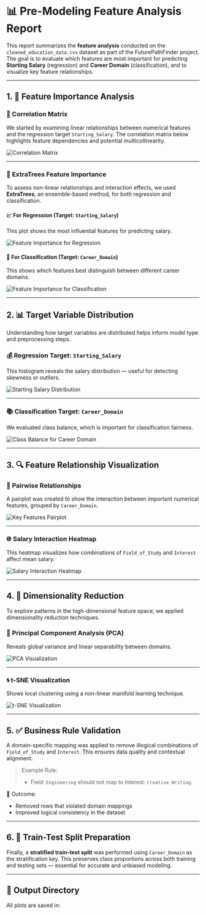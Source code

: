 # 📊 Pre-Modeling Feature Analysis Report

This report summarizes the **feature analysis** conducted on the `cleaned_education_data.csv` dataset as part of the FuturePathFinder project. The goal is to evaluate which features are most important for predicting **Starting Salary** (regression) and **Career Domain** (classification), and to visualize key feature relationships.

---

## 1. 🔎 Feature Importance Analysis

### 🔗 Correlation Matrix

We started by examining linear relationships between numerical features and the regression target `Starting_Salary`. The correlation matrix below highlights feature dependencies and potential multicollinearity.

![Correlation Matrix](feature_visualizations/correlation_matrix.png)

---

### 🌲 ExtraTrees Feature Importance

To assess non-linear relationships and interaction effects, we used **ExtraTrees**, an ensemble-based method, for both regression and classification.

#### 📈 For Regression (Target: `Starting_Salary`)

This plot shows the most influential features for predicting salary.

![Feature Importance for Regression](feature_visualizations/feature_importance_regression.png)

#### 🎯 For Classification (Target: `Career_Domain`)

This shows which features best distinguish between different career domains.

![Feature Importance for Classification](feature_visualizations/feature_importance_classification.png)

---

## 2. 📊 Target Variable Distribution

Understanding how target variables are distributed helps inform model type and preprocessing steps.

### 💰 Regression Target: `Starting_Salary`

This histogram reveals the salary distribution — useful for detecting skewness or outliers.

![Starting Salary Distribution](feature_visualizations/regression_target_distribution.png)

---

### 📚 Classification Target: `Career_Domain`

We evaluated class balance, which is important for classification fairness.

![Class Balance for Career Domain](feature_visualizations/classification_target_balance.png)

---

## 3. 🔍 Feature Relationship Visualization

### 🧩 Pairwise Relationships

A pairplot was created to show the interaction between important numerical features, grouped by `Career_Domain`.

![Key Features Pairplot](feature_visualizations/key_features_pairplot.png)

---

### 🌐 Salary Interaction Heatmap

This heatmap visualizes how combinations of `Field_of_Study` and `Interest` affect mean salary.

![Salary Interaction Heatmap](feature_visualizations/salary_interaction_heatmap.png)

---

## 4. 🌈 Dimensionality Reduction

To explore patterns in the high-dimensional feature space, we applied dimensionality reduction techniques.

### 🧮 Principal Component Analysis (PCA)

Reveals global variance and linear separability between domains.

![PCA Visualization](feature_visualizations/pca_visualization.png)

---

### 🌀 t-SNE Visualization

Shows local clustering using a non-linear manifold learning technique.

![t-SNE Visualization](feature_visualizations/tsne_visualization.png)

---

## 5. ✅ Business Rule Validation

A domain-specific mapping was applied to remove illogical combinations of `Field_of_Study` and `Interest`. This ensures data quality and contextual alignment.

> Example Rule:
> - Field: `Engineering` should not map to Interest: `Creative Writing`.

🔎 Outcome:
- Removed rows that violated domain mappings
- Improved logical consistency in the dataset

---

## 6. 🧪 Train-Test Split Preparation

Finally, a **stratified train-test split** was performed using `Career_Domain` as the stratification key. This preserves class proportions across both training and testing sets — essential for accurate and unbiased modeling.

---

## 📁 Output Directory

All plots are saved in:
